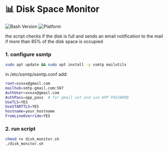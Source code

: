 # 📊 Disk Space Monitor

![Bash Version](https://img.shields.io/badge/Bash-5.0%2B-blue)
![Platform](https://img.shields.io/badge/Platform-Linux-lightgrey)

the script checks if the disk is full and sends an email notification to the mail if more than 85% of the disk space is occupied

### 1. configure ssmtp
```bash
sudo apt update && sudo apt install -y ssmtp mailutils
```
in /etc/ssmtp/ssmtp.conf add:
```bash
root=xxxxx@gmail.com
mailhub=smtp.gmail.com:587
AuthUser=xxxxx@gmail.com
AuthPass=app_pass  # for gmail set and use APP PASSWORD
UseTLS=YES
UseSTARTTLS=YES
hostname=your_hostname
FromLineOverride=YES
```
### 2. run script
```bash
chmod +x disk_monitor.sh
./disk_monitor.sh
```
